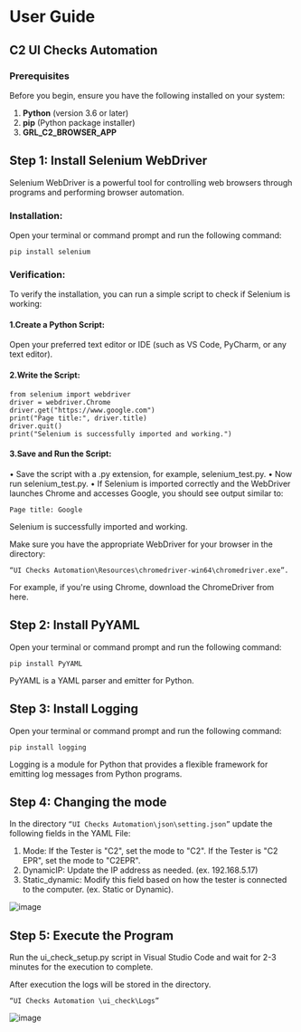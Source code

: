 # User Guide 

## C2 UI Checks Automation
### Prerequisites
  Before you begin, ensure you have the following installed on your system:
  
1. **Python** (version 3.6 or later)
2. **pip** (Python package installer)
3. **GRL_C2_BROWSER_APP**

## Step 1: Install Selenium WebDriver

  Selenium WebDriver is a powerful tool for controlling web browsers through programs and 
performing browser automation.

  ### Installation:
  Open your terminal or command prompt and run the following command:
  ```
  pip install selenium
  ```
  ### Verification: 
  To verify the installation, you can run a simple script to check if Selenium is 
  working:

 #### 1.Create a Python Script:
  
  Open your preferred text editor or IDE (such as VS Code, PyCharm, or any text editor).

 #### 2.Write the Script:
  ```
from selenium import webdriver
driver = webdriver.Chrome
driver.get("https://www.google.com")
print("Page title:", driver.title)
driver.quit() 
print("Selenium is successfully imported and working.")
  ```
 #### 3.Save and Run the Script:
  
  • Save the script with a .py extension, for example, selenium_test.py.
  • Now run selenium_test.py.
  • If Selenium is imported correctly and the WebDriver launches Chrome and accesses 
  Google, you should see output similar to:
  
```Page title: Google```

Selenium is successfully imported and working.

Make sure you have the appropriate WebDriver for your browser in the directory:

```“UI Checks Automation\Resources\chromedriver-win64\chromedriver.exe”.```

For example, if you're using Chrome, download the ChromeDriver from here.

## Step 2: Install PyYAML

Open your terminal or command prompt and run the following command:

```
pip install PyYAML
```

PyYAML is a YAML parser and emitter for Python.

## Step 3: Install Logging

Open your terminal or command prompt and run the following command:

```
pip install logging
```

Logging is a module for Python that provides a flexible framework for emitting log messages 
from Python programs.

## Step 4: Changing the mode

In the directory 
```“UI Checks Automation\json\setting.json”```
update the following fields in the YAML File:

1. Mode: If the Tester is "C2", set the mode to "C2". If the Tester is "C2 EPR", set the 
mode to "C2EPR".
2. DynamicIP: Update the IP address as needed. (ex. 192.168.5.17)
3. Static_dynamic: Modify this field based on how the tester is connected to the 
computer. (ex. Static or Dynamic).

![image](https://github.com/naveen2624/UI-Checks-Automation/assets/112943571/4b675d1d-75af-4f0b-91b2-41f4ad91f385)


## Step 5: Execute the Program

Run the ui_check_setup.py script in Visual Studio Code and wait for 2-3 minutes for the 
execution to complete. 

After execution the logs will be stored in the directory.

```“UI Checks Automation \ui_check\Logs”```

![image](https://github.com/naveen2624/UI-Checks-Automation/assets/112943571/fbf1de18-556f-47b2-ad74-dd6dcdc9b968)
